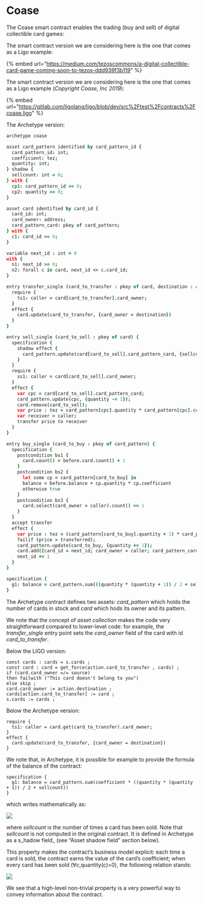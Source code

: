 # Coase

The Coase smart contract enables the trading \(buy and sell\) of digital collectible card games:

The smart contract version we are considering here is the one that comes as a Ligo example:

{% embed url="https://medium.com/tezoscommons/a-digital-collectible-card-game-coming-soon-to-tezos-ddd939f3b119" %}

The smart contract version we are considering here is the one that comes as a Ligo example \(_Copyright Coase, Inc 2019_\):

{% embed url="https://gitlab.com/ligolang/ligo/blob/dev/src%2Ftest%2Fcontracts%2Fcoase.ligo" %}

The Archetype version:

```coffeescript
archetype coase

asset card_pattern identified by card_pattern_id {
  card_pattern_id: int;
  coefficient: tez;
  quantity: int;
} shadow {
  sellcount: int = 0;
} with {
  cp1: card_pattern_id >= 0;
  cp2: quantity >= 0;
}

asset card identified by card_id {
  card_id: int;
  card_owner: address;
  card_pattern_card: pkey of card_pattern;
} with {
  c1: card_id >= 0;
}

variable next_id : int = 0
with {
  n1: next_id >= 0;
  n2: forall c in card, next_id <> c.card_id;
}

entry transfer_single (card_to_transfer : pkey of card, destination : address) {
  require {
    ts1: caller = card[card_to_transfer].card_owner;
  }
  effect {
    card.update(card_to_transfer, {card_owner = destination})
  }
}

entry sell_single (card_to_sell : pkey of card) {
  specification {
    shadow effect {
      card_pattern.update(card[card_to_sell].card_pattern_card, {sellcount += 1})
    }
  }
  require {
    ss1: caller = card[card_to_sell].card_owner;
  }
  effect {
    var cpc = card[card_to_sell].card_pattern_card;
    card_pattern.update(cpc, {quantity -= 1});
    card.remove(card_to_sell);
    var price : tez = card_pattern[cpc].quantity * card_pattern[cpc].coefficient;
    var receiver = caller;
    transfer price to receiver
  }
}

entry buy_single (card_to_buy : pkey of card_pattern) {
  specification {
    postcondition bs1 {
      card.count() = before.card.count() + 1
    }
    postcondition bs2 {
      let some cp = card_pattern[card_to_buy] in
      balance = before.balance + cp.quantity * cp.coefficient
      otherwise true
    }
    postcondition bs3 {
      card.select(card_owner = caller).count() >= 1
    }
  }
  accept transfer
  effect {
    var price : tez = (card_pattern[card_to_buy].quantity + 1) * card_pattern[card_to_buy].coefficient;
    failif (price > transferred);
    card_pattern.update(card_to_buy, {quantity += 1});
    card.add({card_id = next_id; card_owner = caller; card_pattern_card = card_to_buy});
    next_id += 1
  }
}

specification {
  g1: balance = card_pattern.sum(((quantity * (quantity + 1)) / 2 + sellcount) * coefficient)
}

```

The Archetype contract defines two assets: _card\_pattern_ which holds the number of cards in stock and _card_ which hods its owner and its pattern.

We note that the concept of _asset collection_ makes the code very straightforward compared to lower-level code: for example, the _transfer\_single_ entry point sets the _card\_owner_ field of the card with id _card\_to\_transfer_. 

Below the LIGO version:

```text
const cards : cards = s.cards ;
const card : card = get_force(action.card_to_transfer , cards) ;
if (card.card_owner =/= source) 
then failwith ("This card doesn't belong to you") 
else skip ;
card.card_owner := action.destination ;
cards[action.card_to_transfer] := card ;
s.cards := cards ;
```

Below the Archetype version:

```text
require {
  ts1: caller = card.get(card_to_transfer).card_owner;
}
effect {
  card.update(card_to_transfer, {card_owner = destination})
}
```

We note that, in Archetype, it is possible for example to provide the formula of the balance of the contract:

```text
specification {
  g1: balance = card_pattern.sum(coefficient * ((quantity * (quantity + 1)) / 2 + sellcount))
}
```

which writes mathematically as:

![](https://cdn-images-1.medium.com/max/1600/1*4OcbCg37HGfuGkBLb2vxtQ.png)

where _sellcount_ is the number of times a card has been sold. Note that _sellcount_ is not computed in the original contract. It is defined in Archetype as a s_hadow field_ \(see “Asset shadow field” section below\).

This property makes the contract’s business model explicit: each time a card is sold, the contract earns the value of the card’s coefficient; when every card has been sold \(∀c,quantity\(c\)=0\), the following relation stands:

![](https://cdn-images-1.medium.com/max/1600/1*QX8A4kgmHaIQkBsj2QEkPg.png)

We see that a high-level non-trivial property is a very powerful way to convey information about the contract.



